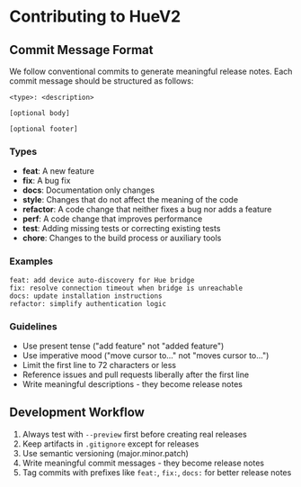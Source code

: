 # Contributing to HueV2

## Commit Message Format

We follow conventional commits to generate meaningful release notes. Each commit message should be structured as follows:

```
<type>: <description>

[optional body]

[optional footer]
```

### Types
- **feat**: A new feature
- **fix**: A bug fix  
- **docs**: Documentation only changes
- **style**: Changes that do not affect the meaning of the code
- **refactor**: A code change that neither fixes a bug nor adds a feature
- **perf**: A code change that improves performance
- **test**: Adding missing tests or correcting existing tests
- **chore**: Changes to the build process or auxiliary tools

### Examples
```
feat: add device auto-discovery for Hue bridge
fix: resolve connection timeout when bridge is unreachable
docs: update installation instructions
refactor: simplify authentication logic
```

### Guidelines
- Use present tense ("add feature" not "added feature")
- Use imperative mood ("move cursor to..." not "moves cursor to...")
- Limit the first line to 72 characters or less
- Reference issues and pull requests liberally after the first line
- Write meaningful descriptions - they become release notes

## Development Workflow

1. Always test with `--preview` first before creating real releases
2. Keep artifacts in `.gitignore` except for releases  
3. Use semantic versioning (major.minor.patch)
4. Write meaningful commit messages - they become release notes
5. Tag commits with prefixes like `feat:`, `fix:`, `docs:` for better release notes
